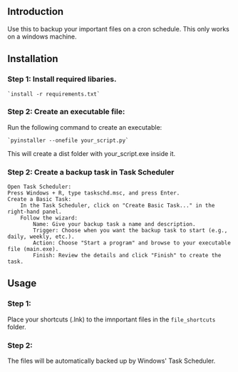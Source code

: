 ## Introduction
Use this to backup your important files on a cron schedule. This only works on a windows machine.  

## Installation
### Step 1: Install required libaries.
    `install -r requirements.txt`  

### Step 2: Create an executable file:  
Run the following command to create an executable:  

    `pyinstaller --onefile your_script.py`  

This will create a dist folder with your_script.exe inside it.  

### Step 2:  Create a backup task in Task Scheduler
    Open Task Scheduler:  
    Press Windows + R, type taskschd.msc, and press Enter.  
    Create a Basic Task:  
        In the Task Scheduler, click on "Create Basic Task..." in the right-hand panel.  
        Follow the wizard:  
            Name: Give your backup task a name and description.  
            Trigger: Choose when you want the backup task to start (e.g., daily, weekly, etc.).  
            Action: Choose "Start a program" and browse to your executable file (main.exe).  
            Finish: Review the details and click "Finish" to create the task.  

## Usage
### Step 1:  
Place your shortcuts (.lnk) to the imnportant files in the `file_shortcuts` folder.  

### Step 2:  
The files will be automatically backed up by Windows' Task Scheduler.
